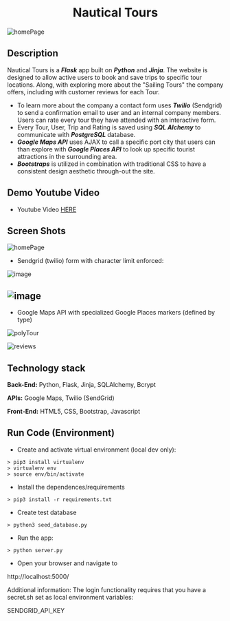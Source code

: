 <h1 align="center">Nautical Tours</h1>

![homePage](https://user-images.githubusercontent.com/112737682/225162610-5ab2d59f-6c9e-45ac-a8f8-c786f76ae8a9.jpg)

## Description
Nautical Tours is a ***Flask*** app built on ***Python*** and ***Jinja***. The website is designed to allow active users to book and save trips to specific tour locations. Along, with exploring more about the "Sailing Tours" the company offers, including with customer reviews for each Tour. 
- To learn more about the company a contact form uses ***Twilio*** (Sendgrid) to send a confirmation email to user and an internal company members. Users can rate every tour they have attended with an interactive form.  
- Every Tour, User, Trip and Rating is saved using ***SQL Alchemy*** to communicate with ***PostgreSQL*** database. 
- ***Google Maps API*** uses AJAX to call a specific port city that users can than explore with ***Google Places API*** to look up specific tourist attractions in the surrounding area. 
- ***Bootstraps*** is utilized in combination with traditional CSS to have a consistent design aesthetic through-out the site.

## Demo Youtube Video
- Youtube Video [HERE](https://youtu.be/-PKyqMkmOHw)

## Screen Shots
![homePage](https://user-images.githubusercontent.com/112737682/225162610-5ab2d59f-6c9e-45ac-a8f8-c786f76ae8a9.jpg)

- Sendgrid (twilio) form with character limit enforced:

![image](https://user-images.githubusercontent.com/112737682/220435463-ef5e1079-a937-46cf-a6c5-e657cb83c128.png)

![image](https://user-images.githubusercontent.com/112737682/221693842-5dc611fe-0515-472e-b462-92e39d30ab8a.png)
-


- Google Maps API with specialized Google Places markers (defined by type)

![polyTour](https://user-images.githubusercontent.com/112737682/225162285-e1a95918-0e96-4cb4-a8bd-639be245eae0.jpg)

![reviews](https://user-images.githubusercontent.com/112737682/225162356-451dd1d2-7264-4dc2-81f0-bc7da6680985.jpg)

## Technology stack
**Back-End:** Python, Flask, Jinja, SQLAlchemy, Bcrypt

**APIs:** Google Maps, Twilio (SendGrid)

**Front-End:** HTML5, CSS, Bootstrap, Javascript

## Run Code (Environment)

- Create and activate virtual environment (local dev only):
 ```
> pip3 install virtualenv
> virtualenv env
> source env/bin/activate
```

- Install the dependences/requirements
```
> pip3 install -r requirements.txt
```


- Create test database
```
> python3 seed_database.py
```

- Run the app:
```
> python server.py
```

- Open your browser and navigate to

http://localhost:5000/

Additional information: The login functionality requires that you have a secret.sh set as local environment variables:

SENDGRID_API_KEY


